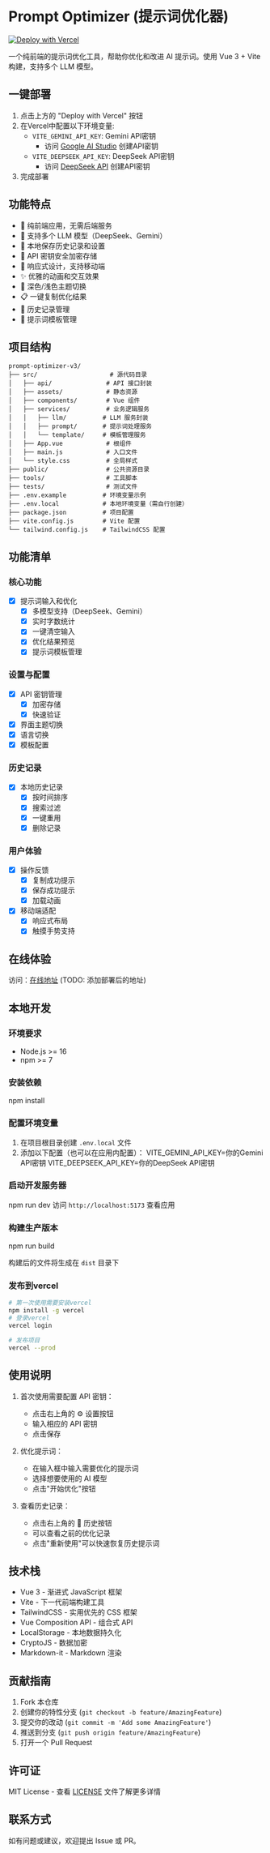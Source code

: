 # Prompt Optimizer (提示词优化器)

[![Deploy with Vercel](https://vercel.com/button)](https://vercel.com/new/clone?repository-url=https%3A%2F%2Fgithub.com%2Flinshenkx%2Fprompt-optimizer&env=VITE_GEMINI_API_KEY,VITE_DEEPSEEK_API_KEY&envDescription=API密钥配置&envLink=https%3A%2F%2Fgithub.com%2Flinshenkx%2Fprompt-optimizer%23%E7%8E%AF%E5%A2%83%E5%8F%98%E9%87%8F)

一个纯前端的提示词优化工具，帮助你优化和改进 AI 提示词。使用 Vue 3 + Vite 构建，支持多个 LLM 模型。

## 一键部署

1. 点击上方的 "Deploy with Vercel" 按钮
2. 在Vercel中配置以下环境变量:
   - `VITE_GEMINI_API_KEY`: Gemini API密钥
     - 访问 [Google AI Studio](https://makersuite.google.com/app/apikey) 创建API密钥
   - `VITE_DEEPSEEK_API_KEY`: DeepSeek API密钥
     - 访问 [DeepSeek API](https://platform.deepseek.com/api_keys) 创建API密钥
3. 完成部署

## 功能特点

- 🚀 纯前端应用，无需后端服务
- 🤖 支持多个 LLM 模型（DeepSeek、Gemini）
- 💾 本地保存历史记录和设置
- 🔑 API 密钥安全加密存储
- 📱 响应式设计，支持移动端
- ✨ 优雅的动画和交互效果
- 🌈 深色/浅色主题切换
- 📋 一键复制优化结果
- 🔄 历史记录管理
- 📝 提示词模板管理

## 项目结构

```
prompt-optimizer-v3/
├── src/                    # 源代码目录
│   ├── api/               # API 接口封装
│   ├── assets/            # 静态资源
│   ├── components/        # Vue 组件
│   ├── services/          # 业务逻辑服务
│   │   ├── llm/          # LLM 服务封装
│   │   ├── prompt/       # 提示词处理服务
│   │   └── template/     # 模板管理服务
│   ├── App.vue            # 根组件
│   ├── main.js            # 入口文件
│   └── style.css          # 全局样式
├── public/                # 公共资源目录
├── tools/                 # 工具脚本
├── tests/                 # 测试文件
├── .env.example          # 环境变量示例
├── .env.local            # 本地环境变量（需自行创建）
├── package.json          # 项目配置
├── vite.config.js        # Vite 配置
└── tailwind.config.js    # TailwindCSS 配置
```

## 功能清单

### 核心功能
- [x] 提示词输入和优化
  - [x] 多模型支持（DeepSeek、Gemini）
  - [x] 实时字数统计
  - [x] 一键清空输入
  - [x] 优化结果预览
  - [x] 提示词模板管理
  
### 设置与配置
- [x] API 密钥管理
  - [x] 加密存储
  - [x] 快速验证
- [x] 界面主题切换
- [x] 语言切换
- [x] 模板配置

### 历史记录
- [x] 本地历史记录
  - [x] 按时间排序
  - [x] 搜索过滤
  - [x] 一键重用
  - [x] 删除记录

### 用户体验
- [x] 操作反馈
  - [x] 复制成功提示
  - [x] 保存成功提示
  - [x] 加载动画
- [x] 移动端适配
  - [x] 响应式布局
  - [x] 触摸手势支持

## 在线体验

访问：[在线地址](#) (TODO: 添加部署后的地址)

## 本地开发

### 环境要求

- Node.js >= 16
- npm >= 7

### 安装依赖
npm install


### 配置环境变量

1. 在项目根目录创建 `.env.local` 文件
2. 添加以下配置（也可以在应用内配置）：
VITE_GEMINI_API_KEY=你的Gemini API密钥
VITE_DEEPSEEK_API_KEY=你的DeepSeek API密钥


### 启动开发服务器
npm run dev
访问 `http://localhost:5173` 查看应用

### 构建生产版本
npm run build

构建后的文件将生成在 `dist` 目录下

### 发布到vercel
```bash
# 第一次使用需要安装vercel
npm install -g vercel
# 登录vercel
vercel login

# 发布项目
vercel --prod

```

## 使用说明

1. 首次使用需要配置 API 密钥：
   - 点击右上角的 ⚙️ 设置按钮
   - 输入相应的 API 密钥
   - 点击保存

2. 优化提示词：
   - 在输入框中输入需要优化的提示词
   - 选择想要使用的 AI 模型
   - 点击"开始优化"按钮

3. 查看历史记录：
   - 点击右上角的 📜 历史按钮
   - 可以查看之前的优化记录
   - 点击"重新使用"可以快速恢复历史提示词

## 技术栈

- Vue 3 - 渐进式 JavaScript 框架
- Vite - 下一代前端构建工具
- TailwindCSS - 实用优先的 CSS 框架
- Vue Composition API - 组合式 API
- LocalStorage - 本地数据持久化
- CryptoJS - 数据加密
- Markdown-it - Markdown 渲染

## 贡献指南

1. Fork 本仓库
2. 创建你的特性分支 (`git checkout -b feature/AmazingFeature`)
3. 提交你的改动 (`git commit -m 'Add some AmazingFeature'`)
4. 推送到分支 (`git push origin feature/AmazingFeature`)
5. 打开一个 Pull Request

## 许可证

MIT License - 查看 [LICENSE](LICENSE) 文件了解更多详情

## 联系方式

如有问题或建议，欢迎提出 Issue 或 PR。